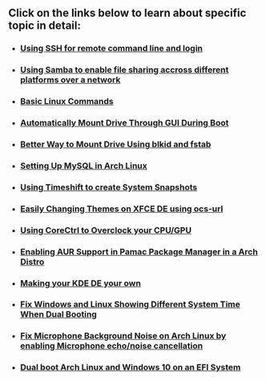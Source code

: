 ## Click on the links below to learn about specific topic in detail:
- ### [Using SSH for remote command line and login](https://github.com/WilcyWilson/Linux-Study/blob/master/SSH#readme) 
- ### [Using Samba to enable file sharing accross different platforms over a network](https://github.com/WilcyWilson/Linux-Study/blob/master/Samba#readme) 
- ### [Basic Linux Commands](https://github.com/WilcyWilson/Linux-Study/blob/master/BasicLinuxCommands#readme) 
- ### [Automatically Mount Drive Through GUI During Boot](https://github.com/WilcyWilson/Linux-Study/blob/master/AutomaticallyMountYourDrivesDuringBootThroughGUI#readme) 
- ### [Better Way to Mount Drive Using blkid and fstab](https://github.com/WilcyWilson/Linux-Tips/tree/master/BetterWayToMountDrive#readme) 
- ### [Setting Up MySQL in Arch Linux](https://github.com/WilcyWilson/Linux-Tips/tree/master/SettingUpMySqlInArchLinux#readme) 
- ### [Using Timeshift to create System Snapshots](https://github.com/WilcyWilson/Linux-Tips/tree/master/UsingTimeshift#readme) 
- ### [Easily Changing Themes on XFCE DE using ocs-url](https://github.com/WilcyWilson/Linux-Tips/tree/master/XfceThemeUsingOcs#readme) 
- ### [Using CoreCtrl to Overclock your CPU/GPU](https://github.com/WilcyWilson/Linux-Tips/tree/master/CoreCtrl#readme) 
- ### [Enabling AUR Support in Pamac Package Manager in a Arch Distro](https://github.com/WilcyWilson/Linux-Tips/tree/master/EnableAURSupport#readme) 
- ### [Making your KDE DE your own](https://github.com/WilcyWilson/Linux-Tips/tree/master/KDEPlasmaThemes#readme) 
- ### [Fix Windows and Linux Showing Different System Time When Dual Booting](https://github.com/WilcyWilson/Linux-Tips/tree/master/TimeDateDualBoot#readme) 
- ### [Fix Microphone Background Noise on Arch Linux by enabling Microphone echo/noise cancellation](https://github.com/WilcyWilson/Linux-Tips/tree/master/FixMicrophoneNoise#readme) 
- ### [Dual boot Arch Linux and Windows 10 on an EFI System](https://github.com/WilcyWilson/Linux-Tips/tree/master/DualBootEFI#readme) 